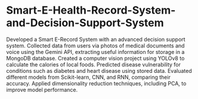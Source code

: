 # Smart-E-Health-Record-System-and-Decision-Support-System
Developed a Smart E-Record System with an advanced decision support system. Collected data from users via photos of medical documents and voice using the Gemini API, extracting useful information for storage in a MongoDB database. Created a computer vision project using YOLOv8 to calculate the calories of local foods. Predicted disease vulnerability for conditions such as diabetes and heart disease using stored data. Evaluated different models from Scikit-learn, CNN, and RNN, comparing their accuracy. Applied dimensionality reduction techniques, including PCA, to improve model performance.
